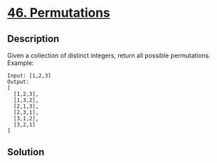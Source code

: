 # [46. Permutations](https://leetcode.com/problems/permutations)

## Description

Given a collection of distinct integers, return all possible permutations.
Example:
```
Input: [1,2,3]
Output:
[
  [1,2,3],
  [1,3,2],
  [2,1,3],
  [2,3,1],
  [3,1,2],
  [3,2,1]
]
```
## Solution

